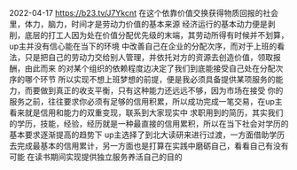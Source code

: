 
2022-04-17
https://b23.tv/J7Ykcnt
在这个依靠价值交换获得物质回报的社会里，体力，脑力，时间才是劳动力价值的基本来源
经济运行的基本动力便是剥削，底层的打工人因为处在价值分配优先级的末端，其劳动所得有时候并不划算，up主并没有信心能在当下的环境
中改善自己在企业的分配次序，而对于上班的看法，只是把自己的劳动力交给别人管理，并依托对方的资源去创造价值，领取报酬，由此而来
的对某个组织的依赖程度边决定了我们到底能接受自己处在分配次序的哪个环节
所以实现不想上班梦想的前提，便是我必须具备提供某项服务的能力，而要做到真正的收支平衡，只有这种能力还远远不够，因为市场在接受
你的服务之前，往往要求你必须有足够的信用积累，所以成功完成一笔交易，在up主看来就是信用和能力的双重变现，联系到大家现实中
求职用到的简历，其实我们的学历，技能，经验，经历就是一种最直接的信用累积，所以在当下社会对学历的基本要求逐渐提高的趋势下
up主选择了到北大读研来进行过渡，一方面借助学历去完成最基本的信用累计，另一方面也是打算在实践中磨砺自己，看看自己有没有可能
在读书期间实现提供独立服务养活自己的目的